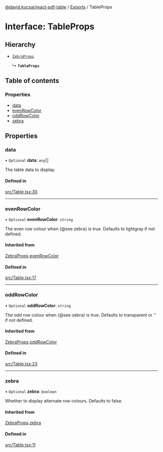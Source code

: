 [@david.kucsai/react-pdf-table](../README.md) / [Exports](../modules.md) / TableProps

# Interface: TableProps

## Hierarchy

- [`ZebraProps`](ZebraProps.md)

  ↳ **`TableProps`**

## Table of contents

### Properties

- [data](TableProps.md#data)
- [evenRowColor](TableProps.md#evenrowcolor)
- [oddRowColor](TableProps.md#oddrowcolor)
- [zebra](TableProps.md#zebra)

## Properties

### data

• `Optional` **data**: `any`[]

The table data to display.

#### Defined in

[src/Table.tsx:30](https://github.com/dmk99/react-pdf-table/blob/bebcafb/src/Table.tsx#L30)

___

### evenRowColor

• `Optional` **evenRowColor**: `string`

The even row colour when {@see zebra} is true.
Defaults to lightgray if not defined.

#### Inherited from

[ZebraProps](ZebraProps.md).[evenRowColor](ZebraProps.md#evenrowcolor)

#### Defined in

[src/Table.tsx:17](https://github.com/dmk99/react-pdf-table/blob/bebcafb/src/Table.tsx#L17)

___

### oddRowColor

• `Optional` **oddRowColor**: `string`

The odd row colour when {@see zebra} is true.
Defaults to transparent or '' if not defined.

#### Inherited from

[ZebraProps](ZebraProps.md).[oddRowColor](ZebraProps.md#oddrowcolor)

#### Defined in

[src/Table.tsx:23](https://github.com/dmk99/react-pdf-table/blob/bebcafb/src/Table.tsx#L23)

___

### zebra

• `Optional` **zebra**: `boolean`

Whether to display alternate row colours.
Defaults to false.

#### Inherited from

[ZebraProps](ZebraProps.md).[zebra](ZebraProps.md#zebra)

#### Defined in

[src/Table.tsx:11](https://github.com/dmk99/react-pdf-table/blob/bebcafb/src/Table.tsx#L11)
